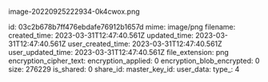 image-20220925222934-0k4cwox.png

id: 03c2b678b7ff476ebdafe76912b1657d
mime: image/png
filename: 
created_time: 2023-03-31T12:47:40.561Z
updated_time: 2023-03-31T12:47:40.561Z
user_created_time: 2023-03-31T12:47:40.561Z
user_updated_time: 2023-03-31T12:47:40.561Z
file_extension: png
encryption_cipher_text: 
encryption_applied: 0
encryption_blob_encrypted: 0
size: 276229
is_shared: 0
share_id: 
master_key_id: 
user_data: 
type_: 4